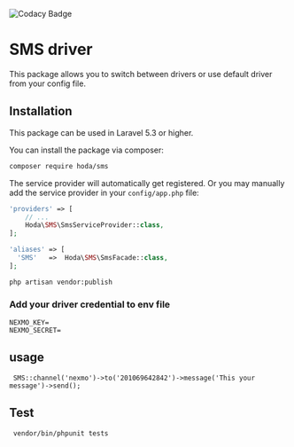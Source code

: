 ![Codacy Badge](https://api.codacy.com/project/badge/Grade/6b7c8831c69249588f5bb33add5313ce)

# SMS driver
This package allows you to switch between drivers or use default driver from your config file.
## Installation

This package can be used in Laravel 5.3 or higher.

You can install the package via composer:

``` bash
composer require hoda/sms
```

The service provider will automatically get registered. Or you may manually add the service provider in your `config/app.php` file:

```php
'providers' => [
    // ...
    Hoda\SMS\SmsServiceProvider::class,
];

'aliases' => [
  'SMS'   =>  Hoda\SMS\SmsFacade::class,
];
```

```shell
php artisan vendor:publish
```

### Add your driver credential to env file 

```shell
NEXMO_KEY=
NEXMO_SECRET=
``` 

## usage
``` dotenv
 SMS::channel('nexmo')->to('201069642842')->message('This your message')->send();
```

## Test
``` shell
 vendor/bin/phpunit tests
```

